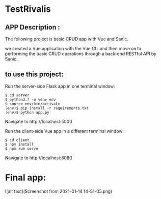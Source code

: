 # TestRivalis

## APP Description :

The following project is basic CRUD app with Vue and Sanic.

we created a Vue application with the Vue CLI and then move on to performing the basic CRUD operations through a back-end RESTful API by Sanic.


## to use this project:

Run the server-side Flask app in one terminal window:

```
$ cd server
$ python3.7 -m venv env
$ source env/bin/activate
(env)$ pip install -r requirements.txt
(env)$ python app.py
```

Navigate to http://localhost:5000

Run the client-side Vue app in a different terminal window:

```
$ cd client
$ npm install
$ npm run serve
```

Navigate to http://localhost:8080


# Final app:


![alt text](Screenshot from 2021-01-14 14-51-05.png)


